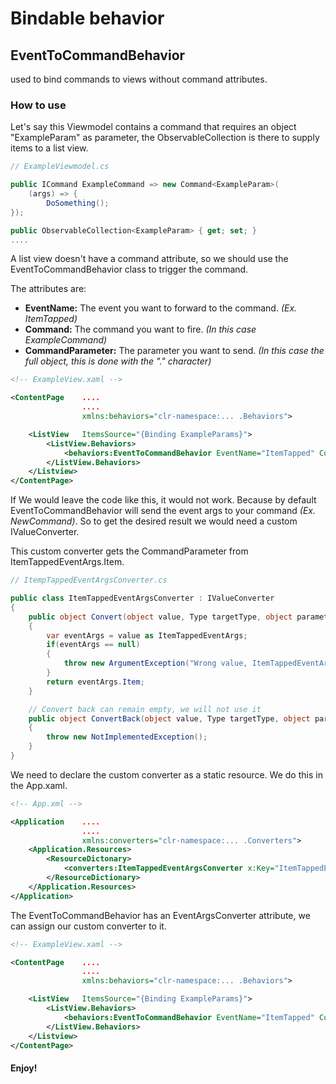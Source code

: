 # Bindable behavior
## EventToCommandBehavior
used to bind commands to views without command attributes.
### How to use
Let's say this Viewmodel contains a command that requires an object "ExampleParam" as parameter, the ObservableCollection is there to supply items to a list view.
```c#
// ExampleViewmodel.cs

public ICommand ExampleCommand => new Command<ExampleParam>(
    (args) => { 
        DoSomething();
});

public ObservableCollection<ExampleParam> { get; set; }
....
```

A list view doesn't have a command attribute, so we should use the EventToCommandBehavior class to trigger the command.

The attributes are:
- **EventName:** The event you want to forward to the command. *(Ex. ItemTapped)*
- **Command:** The command you want to fire. *(In this case ExampleCommand)*
- **CommandParameter:** The parameter you want to send. *(In this case the full object, this is done with the "." character)*

```xml
<!-- ExampleView.xaml -->

<ContentPage    ....
                ....
                xmlns:behaviors="clr-namespace:... .Behaviors">

    <ListView   ItemsSource="{Binding ExampleParams}">
        <ListView.Behaviors>
            <behaviors:EventToCommandBehavior EventName="ItemTapped" Command="{Binding ExampleCommand}" CommandParameter=".">
        </ListView.Behaviors>
    </Listview>
</ContentPage>
```

If We would leave the code like this, it would not work. Because by default EventToCommandBehavior will send the event args to your command *(Ex. NewCommand<ItemTappedEventArgs>)*. So to get the desired result we would need a custom IValueConverter.

This custom converter gets the CommandParameter from ItemTappedEventArgs.Item.

```c#
// ItempTappedEventArgsConverter.cs

public class ItemTappedEventArgsConverter : IValueConverter
{
    public object Convert(object value, Type targetType, object parameter, CultureInfo culture)
    {
        var eventArgs = value as ItemTappedEventArgs;
        if(eventArgs == null)
        {
            throw new ArgumentException("Wrong value, ItemTappedEventArgs expected", "value");
        }
        return eventArgs.Item;
    }

    // Convert back can remain empty, we will not use it
    public object ConvertBack(object value, Type targetType, object parameter, CultureInfo culture)
    {
        throw new NotImplementedException();
    }
}
```

We need to declare the custom converter as a static resource. We do this in the App.xaml.

```xml
<!-- App.xml -->

<Application    ....
                ....
                xmlns:converters="clr-namespace:... .Converters">
    <Application.Resources>
        <ResourceDictonary>
            <converters:ItemTappedEventArgsConverter x:Key="ItemTappedEventArgsConverter">
        </ResourceDictionary>
    </Application.Resources>
</Application>
```

The EventToCommandBehavior has an EventArgsConverter attribute, we can assign our custom converter to it.


```xml
<!-- ExampleView.xaml -->

<ContentPage    ....
                ....
                xmlns:behaviors="clr-namespace:... .Behaviors">

    <ListView   ItemsSource="{Binding ExampleParams}">
        <ListView.Behaviors>
            <behaviors:EventToCommandBehavior EventName="ItemTapped" Command="{Binding ExampleCommand}" CommandParameter="." EventArgsConverter="StaticResource ItemTappedEventArgsConverter">
        </ListView.Behaviors>
    </Listview>
</ContentPage>
```
#### Enjoy!
